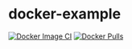 # docker-example

[![Docker Image CI](https://github.com/zerosuxx/docker-example/actions/workflows/deploy.yml/badge.svg)](https://github.com/zerosuxx/docker-example/actions/workflows/deploy.yml)
[![Docker Pulls](https://img.shields.io/docker/pulls/zerosuxx/example)](https://hub.docker.com/r/zerosuxx/example)
